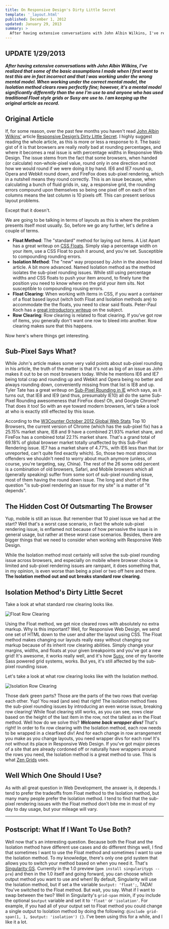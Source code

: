 ```yaml
---
title: On Responsive Design's Dirty Little Secret
template: '_layout.html'
published: December 1, 2012
updated: January 29, 2013
summary: >
  After having extensive conversations with John Albin Wilkins, I've realized that some of the basic assumptions I made when I first went to test this are in fact incorrect and that I was working under the wrong mental model. I am keeping up the original article as record.
---
```

## UPDATE 1/29/2013

***After having extensive conversations with John Albin Wilkins, I've realized that some of the basic assumptions I made when I first went to test this are in fact incorrect and that I was working under the wrong mental model. When working under the correct mental model, the Isolation method clears rows perfectly fine; however, it's a mental model significantly differently than the one I'm use to and anyone who has used traditional Float style grids or Susy are use to. I am keeping up the original article as record.***

## Original Article

If, for some reason, over the past few months you haven't read [John Albin Wilkins'](https://twitter.com/johnalbin) article [Responsive Design’s Dirty Little Secret](http://palantir.net/blog/responsive-design-s-dirty-little-secret). I highly suggest reading the whole article, as this is more or less a response to it. The basic gist of it is that browsers are really *really* bad at rounding percentages, and where it becomes a real issue is with percentage widths in Responsive Web Design. The issue stems from the fact that some browsers, when handed (or calculate) non-whole-pixel value, round only in one direction and not how we would round if we were doing it by hand. IE6 and IE7 round up, Opera and Webkit round down, and FireFox does sub-pixel rendering, which in a nutshell means they round correctly. This is an issue because, when calculating a bunch of fluid grids in, say, a responsive grid, the rounding errors compound upon themselves so being one pixel off on each of ten columns means the last column is 10 pixels off. This can present serious layout problems.

Except that it doesn't.

We are going to be talking in terms of layouts as this is where the problem presents itself most usually. So, before we go any further, let's define a couple of terms.

* **Float Method**: The "standard" method for laying out items. A List Apart has a great writeup on [CSS Floats](http://www.alistapart.com/articles/css-floats-101/). Simply slap a percentage width on your item, use a CSS Float to push it around, and you're set. Susceptible to compounding rounding errors.
* **Isolation Method**: The "new" way proposed by John in the above linked article. A bit more advanced. Named Isolation method as the method isolates the sub-pixel rounding issues. While still using percentage widths and CSS floats to push your item around, to finely tune the position you need to know where on the grid your item sits. Not susceptible to compounding rousing errors.
* **Float Clearing**: When working with items in CSS, if you want a container of a float based layout (witch both Float and Isolation methods are) to accommodate the the floats, you need to clear said floats. Peter-Paul Koch has a [great introductory writeup](http://www.quirksmode.org/css/clearing.html) on the subject.
* **Row Clearing**: Row clearing is related to float clearing. If you've got row of items, you generally don't want one row to bleed into another. Row clearing makes sure that this happens.

Now here's where things get interesting.

## Sub-Pixel Says What?

While John's article makes some very valid points about sub-pixel rounding in his article, the truth of the matter is that it's not as big of an issue as John makes it out to be on most browsers today. While he mentions IE6 and IE7 being total crap and rounding up and Webkit and Opera being no better and always rounding down, conveniently missing from that list is IE8 and up. Tyler Tate has a great writeup on [Sub-Pixel Rounding in IE](http://tylertate.com/blog/2012/01/05/subpixel-rounding.html) which says, as it turns out, that IE8 and IE9 (and thus, presumably IE10) all do the same Sub-Pixel Rounding awesomeness that FireFox does! Oh, and Google Chrome? That does it too! So with an eye toward modern browsers, let's take a look at who is exactly still effected by this issue.

According to the [W3Counter October 2012 Global Web Stats](http://www.w3counter.com/globalstats.php) Top 10 Browsers, the current version of Chrome (which has the sub-pixel fix) has a 25.15% market share, IE8 and 9 have a combined 21.93% market share, and FireFox has a combined total 22.1% market share. That's a grand total of 69.18% of global browser market totally unaffected by this Sub-Pixel Rendering issue. IE7 has a market share of 4.77%, with IE6 less than that (or unreported, can't quite find exactly which). So, those two most atrocious offenders we shouldn't need to worry about much anymore (unless, of course, you're targeting, say, China). The rest of the 26 some odd percent is a combination of old browsers, Safari, and Mobile browsers which all (generally speaking) suffer from some sort of sub-pixel rounding issue, most of them having the round down issue. The long and short of the question "is sub-pixel rendering an issue for my site" is a matter of "it depends".

## The Hidden Cost Of Outsmarting The Browser

Yup, mobile is still an issue. But remember that 10 pixel issue we had at the start? Well that's a worst case scenario, in fact the whole sub-pixel rendering issue, is enflamed not because of how pervasive the issue is in general usage, but rather at these worst case scenarios. Besides, there are bigger things that we need to consider when working with Responsive Web Design.

While the Isolation method most certainly will solve the sub-pixel rounding issue across browsers, and especially on mobile where browser choice is limited and sub-pixel rendering issues are rampant, it does something that, in my opinion, is even worse than being a pixel or two off here and there. **The Isolation method out and out breaks standard row clearing**.

## Isolation Method's Dirty Little Secret

Take a look at what standard row clearing looks like.

![Float Row Clearing](/sites/default/files/field/image/Float%20Row%20Clearing.png)

Using the Float method, we get nice cleared rows with absolutely no extra markup. Why is this important? Well, for Responsive Web Design, we send one set of HTML down to the user and alter the layout using CSS. The Float method makes changing our layouts really easy without changing our markup because of its inherit row clearing abilities. Simply change your margins, widths, and floats at your given breakpoints and you've got a new grid! It's awesome, it works really well, and it's how [Susy](http://susy.oddbird.net/), one of my favorite Sass powered grid systems, works. But yes, it's still affected by the sub-pixel rounding issue.

Let's take a look at what row clearing looks like with the Isolation method.

![Isolation Row Clearing](/sites/default/files/field/image/Isolation%20Row%20Clearing.png)

Those dark green parts? Those are the parts of the two rows that overlap each other. Yup! You read (and see) that right! The isolation method fixes the sub-pixel rounding issues by introducing an even worse issue, breaking row clearing! While float clearing still works, as you can see, rows clear based on the height of the last item in the row, not the tallest as in the Float method. Well how do we solve this? ***Welcome back wrapper divs!*** That's right! In order to fix row clearing with the Isolation method, each row needs to be wrapped in a clearfixed div! And for each change in row arrangement you make as you change layouts, you need wrapper divs for each row! It's not without its place in Responsive Web Design. If you've got major pieces of a site that are already cordoned off or naturally have wrappers around the rows you need, the Isolation method is a great method to use. This is what [Zen Grids](http://zengrids.com/) uses.

## Well Which One Should I Use?

As with all great question in Web Development, the answer is, it depends. I tend to prefer the tradeoffs from Float method to the Isolation method, but many many people prefer the Isolation method. I tend to find that the sub-pixel rendering issues with the Float method don't bite me in most of my day to day usage, but your mileage will vary.

<hr>

## Postscript: What If I Want To Use Both?

Well now that's an interesting question. Because both the Float and the Isolation method have different use cases and do different things well, I find that sometimes I want to use the Float method and sometimes I want to use the Isolation method. To my knowledge, there's only one grid system that allows you to switch your method based on when you need it. That's [Singularity GS](https://github.com/scottkellum/singularity). Currently in the 1.0 preview (`gem install singularitygs --pre`) and then in the 1.0 itself and going forward, you can choose which output method you want to use and when! By default, Singularity will use the Isolation method, but if set a the variable `$output: 'float';`, TADA! You've switched to the Float method. But wait, you say. What if I want to swap between the two? Well in Singularity's `grid-span` mixin, if you include the optional `$output` variable and set it to `'float'` or `'isolation'`. For example, if you had all of your output set to Float method you could change a single output to Isolation method by doing the following: `@include grid-span(1, 1, $output: 'isolation') {}`. I've been using this for a while, and I like it a lot.
